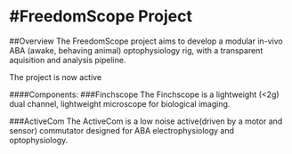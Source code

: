 #FreedomScope Project
============

##Overview
The FreedomScope project aims to develop a modular in-vivo ABA (awake, behaving animal) optophysiology rig, with a transparent aquisition and analysis pipeline.

The project is now active 

####Components: 
###Finchscope
The Finchscope is a lightweight (<2g) dual channel, lightweight microscope for biological imaging. 

###ActiveCom
The ActiveCom is a low noise active(driven by a motor and sensor) commutator designed for ABA electrophysiology and optophysiology.



